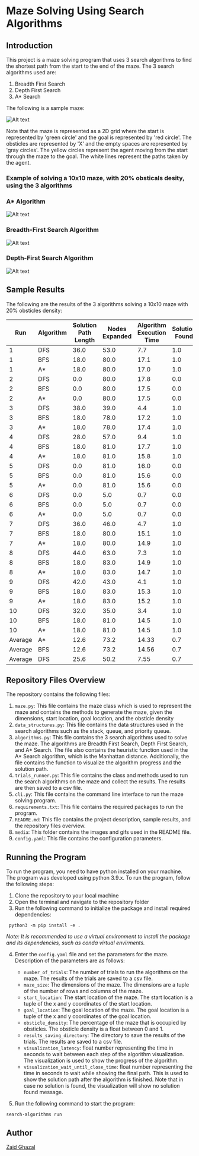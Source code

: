 # Maze Solving Using Search Algorithms

## Introduction

This project is a maze solving program that uses 3 search algorithms to find the shortest path from the start to the end of the maze. The 3 search algorithms used are:

1. Breadth First Search
2. Depth First Search
3. A\* Search

The following is a sample maze:

![Alt text](media/sample_maze.png)

Note that the maze is represented as a 2D grid where the start is represented by 'green circle' and the goal is represented by 'red circle'. The obsticles are represented by 'X' and the empty spaces are represented by 'gray circles'. The yellow circles represent the agent moving from the start through the maze to the goal. The white lines represent the paths taken by the agent.

### Example of solving a 10x10 maze, with 20% obsticals desity, using the 3 algorithms

### A\* Algorithm

![Alt text](media/A-star-example.gif)

### Breadth-First Search Algorithm

![Alt text](media/BFS-example.gif)

### Depth-First Search Algorithm

![Alt text](media/DFS-example.gif)

## Sample Results

The following are the results of the 3 algorithms solving a 10x10 maze with 20% obsticles density:

| Run     | Algorithm | Solution Path Length | Nodes Expanded | Algorithm Execution Time | Solution Found |
| ------- | --------- | -------------------- | -------------- | ------------------------ | -------------- |
| 1       | DFS       | 36.0                 | 53.0           | 7.7                      | 1.0            |
| 1       | BFS       | 18.0                 | 80.0           | 17.1                     | 1.0            |
| 1       | A\*       | 18.0                 | 80.0           | 17.0                     | 1.0            |
| 2       | DFS       | 0.0                  | 80.0           | 17.8                     | 0.0            |
| 2       | BFS       | 0.0                  | 80.0           | 17.5                     | 0.0            |
| 2       | A\*       | 0.0                  | 80.0           | 17.5                     | 0.0            |
| 3       | DFS       | 38.0                 | 39.0           | 4.4                      | 1.0            |
| 3       | BFS       | 18.0                 | 78.0           | 17.2                     | 1.0            |
| 3       | A\*       | 18.0                 | 78.0           | 17.4                     | 1.0            |
| 4       | DFS       | 28.0                 | 57.0           | 9.4                      | 1.0            |
| 4       | BFS       | 18.0                 | 81.0           | 17.7                     | 1.0            |
| 4       | A\*       | 18.0                 | 81.0           | 15.8                     | 1.0            |
| 5       | DFS       | 0.0                  | 81.0           | 16.0                     | 0.0            |
| 5       | BFS       | 0.0                  | 81.0           | 15.6                     | 0.0            |
| 5       | A\*       | 0.0                  | 81.0           | 15.6                     | 0.0            |
| 6       | DFS       | 0.0                  | 5.0            | 0.7                      | 0.0            |
| 6       | BFS       | 0.0                  | 5.0            | 0.7                      | 0.0            |
| 6       | A\*       | 0.0                  | 5.0            | 0.7                      | 0.0            |
| 7       | DFS       | 36.0                 | 46.0           | 4.7                      | 1.0            |
| 7       | BFS       | 18.0                 | 80.0           | 15.1                     | 1.0            |
| 7       | A\*       | 18.0                 | 80.0           | 14.9                     | 1.0            |
| 8       | DFS       | 44.0                 | 63.0           | 7.3                      | 1.0            |
| 8       | BFS       | 18.0                 | 83.0           | 14.9                     | 1.0            |
| 8       | A\*       | 18.0                 | 83.0           | 14.7                     | 1.0            |
| 9       | DFS       | 42.0                 | 43.0           | 4.1                      | 1.0            |
| 9       | BFS       | 18.0                 | 83.0           | 15.3                     | 1.0            |
| 9       | A\*       | 18.0                 | 83.0           | 15.2                     | 1.0            |
| 10      | DFS       | 32.0                 | 35.0           | 3.4                      | 1.0            |
| 10      | BFS       | 18.0                 | 81.0           | 14.5                     | 1.0            |
| 10      | A\*       | 18.0                 | 81.0           | 14.5                     | 1.0            |
| Average | A\*       | 12.6                 | 73.2           | 14.33                    | 0.7            |
| Average | BFS       | 12.6                 | 73.2           | 14.56                    | 0.7            |
| Average | DFS       | 25.6                 | 50.2           | 7.55                     | 0.7            |

## Repository Files Overview

The repository contains the following files:

1. `maze.py`: This file contains the maze class which is used to represent the maze and contains the methods to generate the maze, given the dimensions, start location, goal location, and the obsticle density
2. `data_structures.py`: This file contains the data structures used in the search algorithms such as the stack, queue, and priority queue.
3. `algorithms.py`: This file contains the 3 search algorithms used to solve the maze. The algorithms are Breadth First Search, Depth First Search, and A\* Search. The file also contains the heuristic function used in the A\* Search algorithm, which is the Manhattan distance. Additionally, the file contains the function to visualize the algorithm progress and the solution path.
4. `trials_runner.py`: This file contains the class and methods used to run the search algorithms on the maze and collect the results. The results are then saved to a csv file.
5. `cli.py`: This file contains the command line interface to run the maze solving program.
6. `requirements.txt`: This file contains the required packages to run the program.
7. `README.md`: This file contains the project description, sample results, and the repository files overview.
8. `media`: This folder contains the images and gifs used in the README file.
9. `config.yaml`: This file contains the configuration parameters.

## Running the Program

To run the program, you need to have python installed on your machine. The program was developed using python 3.9.x. To run the program, follow the following steps:

1. Clone the repository to your local machine
2. Open the terminal and navigate to the repository folder
3. Run the following command to initialize the package and install required dependencies:

```
 python3 -m pip install -e .
```

_Note: It is recommended to use a virtual environment to install the package and its dependencies, such as conda virtual envirments._

4. Enter the `config.yaml` file and set the parameters for the maze. Description of the parameters are as follows:

   - `number_of_trials`: The number of trials to run the algorithms on the maze. The results of the trials are saved to a csv file.
   - `maze_size`: The dimensions of the maze. The dimensions are a tuple of the number of rows and columns of the maze.
   - `start_location`: The start location of the maze. The start location is a tuple of the x and y coordinates of the start location.
   - `goal_location`: The goal location of the maze. The goal location is a tuple of the x and y coordinates of the goal location.
   - `obsticle_density`: The percentage of the maze that is occupied by obsticles. The obsticle density is a float between 0 and 1.
   - `results_saving_directory`: The directory to save the results of the trials. The results are saved to a csv file.
   - `visualization_latency`: float number representing the time in seconds to wait between each step of the algorithm visualization. The visualization is used to show the progress of the algorithm.
   - `visualization_wait_until_close_time`: float number representing the time in seconds to wait while showing the final path. This is used to show the solution path after the algorithm is finished. Note that in case no solution is found, the visualization will show no solution found message.

5. Run the following command to start the program:

```
search-algorithms run
```

## Author

[Zaid Ghazal](https://www.linkedin.com/in/zaid-ghazal/)

